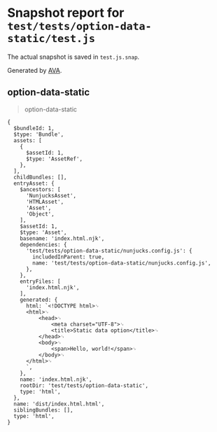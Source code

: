 # Snapshot report for `test/tests/option-data-static/test.js`

The actual snapshot is saved in `test.js.snap`.

Generated by [AVA](https://avajs.dev).

## option-data-static

> option-data-static

    {
      $bundleId: 1,
      $type: 'Bundle',
      assets: [
        {
          $assetId: 1,
          $type: 'AssetRef',
        },
      ],
      childBundles: [],
      entryAsset: {
        $ancestors: [
          'NunjucksAsset',
          'HTMLAsset',
          'Asset',
          'Object',
        ],
        $assetId: 1,
        $type: 'Asset',
        basename: 'index.html.njk',
        dependencies: {
          'test/tests/option-data-static/nunjucks.config.js': {
            includedInParent: true,
            name: 'test/tests/option-data-static/nunjucks.config.js',
          },
        },
        entryFiles: [
          'index.html.njk',
        ],
        generated: {
          html: `<!DOCTYPE html>␊
          <html>␊
              <head>␊
                  <meta charset="UTF-8">␊
                  <title>Static data option</title>␊
              </head>␊
              <body>␊
                  <span>Hello, world!</span>␊
              </body>␊
          </html>␊
          `,
        },
        name: 'index.html.njk',
        rootDir: 'test/tests/option-data-static',
        type: 'html',
      },
      name: 'dist/index.html.html',
      siblingBundles: [],
      type: 'html',
    }
